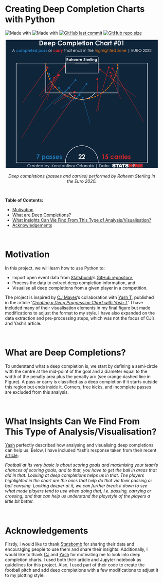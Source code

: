 # Creating Deep Completion Charts with Python

![Made with](https://img.shields.io/badge/Made%20with-Python-blue.svg)
![Made with](https://img.shields.io/badge/And-Jupyter-orange.svg)
[![GitHub last commit](https://img.shields.io/github/last-commit/KOrfanakis/Deep_Completion_Charts)](https://github.com/KOrfanakis/Deep_Completion_Charts/commits/master)
[![GitHub repo size](https://img.shields.io/github/repo-size/KOrfanakis/Deep_Completion_Charts)](https://github.com/KOrfanakis/Deep_Completion_Charts/archive/master.zip)

<p align="center">
  <img src="Images/Figure01-Raheem_Sterling.png" width="500" title="hover text">
</p>
<p align="center">
  <em>Deep completions (passes and carries) performed by Raheem Sterling in the Euro 2020.</em>
</p>

<br>

<!--ts-->
**Table of Contents:**
- [Motivation](#motivation)
- [What are Deep Completions?](#what-are-deep-completions)
- [What Insights Can We Find From This Type of Analysis/Visualisation?](#what-insights-can-we-find-from-this-type-of-analysisvisualisation)
- [Acknowledgements](#acknowledgements)
<!--te-->

<br>

# Motivation

In this project, we will learn how to use Python to:

- Import open event data from [Statsbomb](https://statsbomb.com/)’s [GitHub repository](https://github.com/statsbomb/open-data), 
- Process the data to extract deep completion information, and 
- Visualise all deep completions from a given player in a competition.

The project is inspired by [CJ Mayes](https://cj-mayes.com/about/)’s collaboration with [Yash T](https://twitter.com/Odriozolite), 
published in the article '*[Creating a Deep Progression Chart with Yash T](https://cj-mayes.com/2022/01/05/deep-progression-chart-yash-t/)*'. 
I have included many of their visualisation elements in my final figure but made modifications to adjust the format to my style. 
I have also expanded on the data extraction and pre-processing steps, which was not the focus of CJ’s and Yash’s article.

<br>

# What are Deep Completions?

To understand what a deep completion is, we start by defining a semi-circle with the centre at the mid-point of the goal and a diameter equal to the width of the penalty area plus the penalty arc (see orange dashed line in Figure). 
A pass or carry is classified as a deep completion if it starts outside this region but ends inside it. 
Corners, free kicks, and incomplete passes are excluded from this analysis.

<br>

# What Insights Can We Find From This Type of Analysis/Visualisation?

[Yash](https://twitter.com/Odriozolite) perfectly described how analysing and visualising deep completions can help us. Below, I have included Yash’s response taken from their recent [article]((https://cj-mayes.com/2022/01/05/deep-progression-chart-yash-t/)):

*Football at its very basic is about scoring goals and maximising your team’s chances of scoring goals, and to that, you have to get the ball in areas that aid in that. 
Looking at deep completions helps us in that. The players highlighted in the chart are the ones that help do that via their passing or ball carrying. 
Looking deeper at it, we can further break it down to see what mode players tend to use when doing that, i.e. passing, carrying or crossing, and that can help us understand the playstyle of the players a little bit better.*

<br>

# Acknowledgements

Firstly, I would like to thank [Statsbomb](https://statsbomb.com/) for sharing their data and encouraging people to use them and share their insights. 
Additionally, I would like to thank [CJ](https://www.linkedin.com/in/cjmayes/) and [Yash](https://twitter.com/Odriozolite) for motivating me to look into deep completion charts. 
I used both their article and Jupyter notebook as guidelines for this project. 
Also, I used part of their code to create the football pitch and add deep completions with a few modifications to adjust it to my plotting style. 
